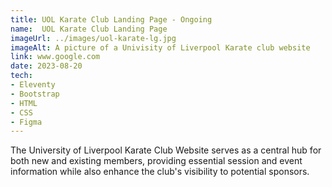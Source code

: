 ```yaml
---
title: UOL Karate Club Landing Page - Ongoing
name:  UOL Karate Club Landing Page
imageUrl: ../images/uol-karate-lg.jpg
imageAlt: A picture of a Univisity of Liverpool Karate club website
link: www.google.com
date: 2023-08-20
tech:
- Eleventy
- Bootstrap
- HTML 
- CSS
- Figma
---
```

The University of Liverpool Karate Club Website serves as a central hub for both new and existing members, providing essential session and event information while also enhance the club's visibility to potential sponsors. 
